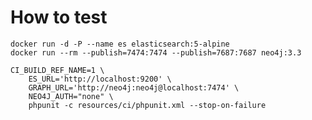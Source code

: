 How to test
====

    docker run -d -P --name es elasticsearch:5-alpine
    docker run --rm --publish=7474:7474 --publish=7687:7687 neo4j:3.3
    
    CI_BUILD_REF_NAME=1 \
        ES_URL='http://localhost:9200' \
        GRAPH_URL='http://neo4j:neo4j@localhost:7474' \
        NEO4J_AUTH="none" \
        phpunit -c resources/ci/phpunit.xml --stop-on-failure
